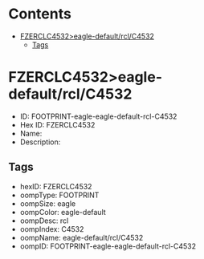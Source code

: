 



Contents
========

* [FZERCLC4532>eagle-default/rcl/C4532](#fzerclc4532eagle-defaultrclc4532)
	* [Tags](#tags)

# FZERCLC4532>eagle-default/rcl/C4532

- ID: FOOTPRINT-eagle-eagle-default-rcl-C4532
- Hex ID: FZERCLC4532
- Name: 
- Description: 

## Tags

- hexID: FZERCLC4532
- oompType: FOOTPRINT
- oompSize: eagle
- oompColor: eagle-default
- oompDesc: rcl
- oompIndex: C4532
- oompName: eagle-default/rcl/C4532
- oompID: FOOTPRINT-eagle-eagle-default-rcl-C4532
